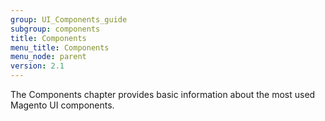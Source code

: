 ```yaml
---
group: UI_Components_guide
subgroup: components
title: Components
menu_title: Components
menu_node: parent
version: 2.1
---
```


The Components chapter provides basic information about the most used Magento UI components. 